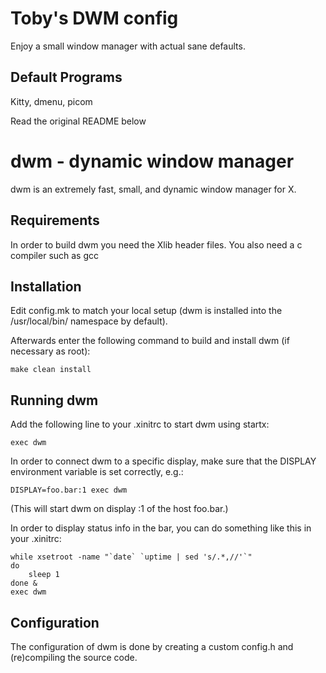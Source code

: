 Toby's DWM config
=================

Enjoy a small window manager with actual sane defaults.

Default Programs
------------------

Kitty, dmenu, picom 

Read the original README below


dwm - dynamic window manager
============================
dwm is an extremely fast, small, and dynamic window manager for X.


Requirements
------------
In order to build dwm you need the Xlib header files.
You also need a c compiler such as gcc


Installation
------------
Edit config.mk to match your local setup (dwm is installed into
the /usr/local/bin/ namespace by default).

Afterwards enter the following command to build and install dwm (if
necessary as root):

    make clean install


Running dwm
-----------
Add the following line to your .xinitrc to start dwm using startx:

    exec dwm

In order to connect dwm to a specific display, make sure that
the DISPLAY environment variable is set correctly, e.g.:

    DISPLAY=foo.bar:1 exec dwm

(This will start dwm on display :1 of the host foo.bar.)

In order to display status info in the bar, you can do something
like this in your .xinitrc:

    while xsetroot -name "`date` `uptime | sed 's/.*,//'`"
    do
    	sleep 1
    done &
    exec dwm


Configuration
-------------
The configuration of dwm is done by creating a custom config.h
and (re)compiling the source code.
